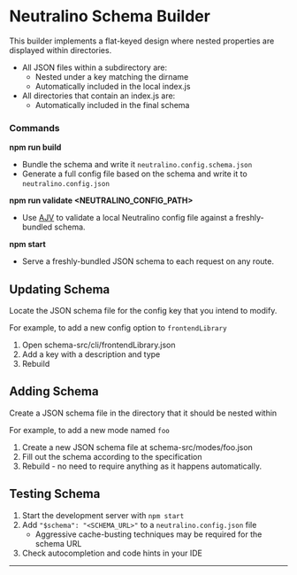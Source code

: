 # Neutralino Schema Builder

This builder implements a flat-keyed design where nested properties are displayed within directories.

-   All JSON files within a subdirectory are:
    -   Nested under a key matching the dirname
    -   Automatically included in the local index.js
-   All directories that contain an index.js are:
    -   Automatically included in the final schema

### Commands

**npm run build**

-   Bundle the schema and write it `neutralino.config.schema.json`
-   Generate a full config file based on the schema and write it to `neutralino.config.json`

**npm run validate <NEUTRALINO_CONFIG_PATH>**

-   Use [AJV](https://github.com/ajv-validator/ajv) to validate a local Neutralino config file against a freshly-bundled schema.

**npm start**

-   Serve a freshly-bundled JSON schema to each request on any route.

## Updating Schema

Locate the JSON schema file for the config key that you intend to modify.

For example, to add a new config option to `frontendLibrary`

1. Open schema-src/cli/frontendLibrary.json
2. Add a key with a description and type
3. Rebuild

## Adding Schema

Create a JSON schema file in the directory that it should be nested within

For example, to add a new mode named `foo`

1. Create a new JSON schema file at schema-src/modes/foo.json
2. Fill out the schema according to the specification
3. Rebuild - no need to require anything as it happens automatically.

## Testing Schema

1. Start the development server with `npm start`
2. Add `"$schema": "<SCHEMA_URL>"` to a `neutralino.config.json` file
    - Aggressive cache-busting techniques may be required for the schema URL
3. Check autocompletion and code hints in your IDE

---

<!-- ### Commands

**npm run build**

-   Resolve all references, compile the schema parts into one file, and write the output to `neutralino.config.schema.json`

**npm run validate <NEUTRALINO_CONFIG_PATH>**

-   Use [AJV](https://github.com/ajv-validator/ajv) to validate a local Neutralino config file against a freshly-bundled schema.

**npm start**

-   Serve a freshly-bundled JSON schema to <u>each request on any route</u>.

## Updating existing Schema

1. Locate the corresponding `*.schema.json` file for the key that you intend to modify.

    - `app.schema.json` consists of all flat top-level keys with no internal ref pointers.

2. Make changes to the schema file as per the [JSON Schema documentation](https://json-schema.org/learn/getting-started-step-by-step).

3. Test a Neutralino config against the schema

## Testing Schema

1. Start the development server with `npm start`
2. Add `"$schema": "<SCHEMA_URL>"` to a `neutralino.config.json` file
    - Aggressive cache-busting techniques may be required for the schema URL
3. Check autocompletion and code hints in your IDE

## Adding new Schema

1. Add a flat top-level key along with a description to `app.schema.json`
2. Create a `*.schema.json` file to represent the new config object
3. Add the new property to `schema-src/index.js` -->

